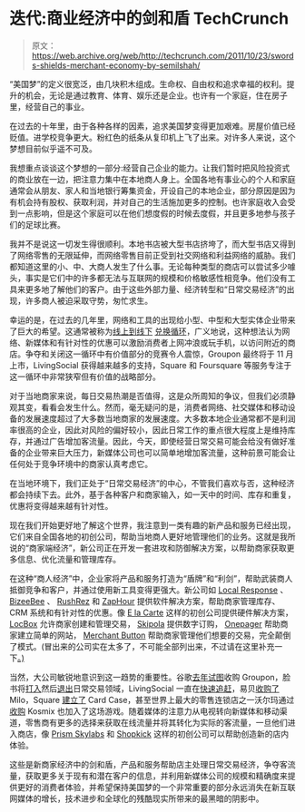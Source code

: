 # 迭代:商业经济中的剑和盾 TechCrunch

> 原文：<https://web.archive.org/web/http://techcrunch.com/2011/10/23/swords-shields-merchant-economy-by-semilshah/>

“美国梦”的定义很宽泛，由几块积木组成。生命权、自由权和追求幸福的权利。提升的机会，无论是通过教育、体育、娱乐还是企业。也许有一个家庭，住在房子里，经营自己的事业。

在过去的十年里，由于各种各样的因素，追求美国梦变得更加艰难。房屋价值已经贬值。进学校竞争更大。粉红色的纸条从复印机上飞了出来。对许多人来说，这个梦想目前似乎遥不可及。

我想重点谈谈这个梦想的一部分:经营自己企业的能力。让我们暂时把风险投资式的商业放在一边，把注意力集中在本地商人身上。全国各地有事业心的个人和家庭通常会从朋友、家人和当地银行筹集资金，开设自己的本地企业，部分原因是因为有机会持有股权、获取利润，并对自己的生活施加更多的控制。也许家庭收入会受到一点影响，但是这个家庭可以在他们想度假的时候去度假，并且更多地参与孩子们的足球比赛。

我并不是说这一切发生得很顺利。本地书店被大型书店挤垮了，而大型书店又得到了网络零售的无限延伸，而网络零售目前正受到社交网络和利益网络的威胁。我们都知道这里的小、中、大商人发生了什么事。无论每种类型的商店可以尝试多少噱头，事实是它们中的许多都无法与互联网的规模和价格敏感性相竞争。他们没有工具来更多地了解他们的客户。由于这些外部力量、经济转型和“日常交易经济”的出现，许多商人被迫采取守势，匆忙求生。

幸运的是，在过去的几年里，网络和工具的出现给小型、中型和大型实体企业带来了巨大的希望。这通常被称为[线上到线下](https://web.archive.org/web/20230203155141/https://techcrunch.com/2010/08/07/why-online2offline-commerce-is-a-trillion-dollar-opportunity/) [兑换循环](https://web.archive.org/web/20230203155141/https://techcrunch.com/2011/07/24/redemption-loop-local-commerce/)，广义地说，这种想法认为网络、新媒体和有针对性的优惠可以激励消费者上网冲浪或玩手机，以访问附近的商店。争夺和关闭这一循环中有价值部分的竞赛令人震惊，Groupon 最终将于 11 月上市，LivingSocial 获得越来越多的支持，Square 和 Foursquare 等服务专注于这一循环中非常狭窄但有价值的战略部分。

对于当地商家来说，每日交易热潮是否值得，这是众所周知的争议，但我们必须静观其变，看看会发生什么。然而，毫无疑问的是，消费者网络、社交媒体和移动设备的发展速度超过了大多数当地商家的发展速度。大多数本地企业通常都不是利润率很高的企业，因此对风险的偏好较小，因此日常工作的重点很大程度上是维持库存，并通过广告增加客流量。因此，今天，即使经营日常交易可能会给没有做好准备的企业带来巨大压力，新媒体公司也可以简单地增加客流量，这种前景可能会让任何处于竞争环境中的商家认真考虑它。

在当地环境下，我们正处于“日常交易经济”的中心，不管我们喜欢与否，这种经济都会持续下去。此外，基于各种客户和商家输入，如一天中的时间、库存和重复，优惠将变得越来越有针对性。

现在我们开始更好地了解这个世界，我注意到一类有趣的新产品和服务已经出现，它们来自全国各地的初创公司，帮助当地商人更好地管理他们的业务。这就是我所说的“商家端经济”，新公司正在开发一套进攻和防御解决方案，以帮助商家获取更多信息、优化流量和管理库存。

在这种“商人经济”中，企业家将产品和服务打造为“盾牌”和“利剑”，帮助武装商人抵御竞争和客户，并通过使用新工具变得更强大。新公司如 [Local Response](https://web.archive.org/web/20230203155141/http://localresponse.com/) 、 [BizeeBee](https://web.archive.org/web/20230203155141/http://bizeebee.com/) 、 [RushRez](https://web.archive.org/web/20230203155141/http://www.rushrez.com/) 和 [ZapHour](https://web.archive.org/web/20230203155141/http://zaphour.com/) 提供软件解决方案，帮助商家管理库存、CRM 系统和有针对性的优惠。像 [E la Carte](https://web.archive.org/web/20230203155141/http://elacarte.com/) 这样的初创公司提供硬件解决方案， [LocBox](https://web.archive.org/web/20230203155141/http://getlocbox.com/) 允许商家创建和管理交易， [Skipola](https://web.archive.org/web/20230203155141/http://skipola.com/) 提供数字订购， [Onepager](https://web.archive.org/web/20230203155141/http://onepagerapp.com/) 帮助商家建立简单的网站， [Merchant Button](https://web.archive.org/web/20230203155141/http://www.merchantbutton.com/) 帮助商家管理他们想要的交易，完全颠倒了模式。(冒出来的公司实在太多了，不可能全部列出来，不过请在这里补充一下[。)](https://web.archive.org/web/20230203155141/http://www.quora.com/What-startups-provide-merchant-side-solutions)

当然，大公司敏锐地意识到这一趋势的重要性。谷歌[去年试图](https://web.archive.org/web/20230203155141/https://techcrunch.com/2010/11/30/why-google-groupon/)收购 Groupon，脸书将[打入](https://web.archive.org/web/20230203155141/https://techcrunch.com/2011/04/25/facebook-deals-credits/)然后[退出](https://web.archive.org/web/20230203155141/https://techcrunch.com/2011/08/26/facebook-daily-deals-check-in-deals/)日常交易领域，LivingSocial 一直在[快速追赶](https://web.archive.org/web/20230203155141/https://techcrunch.com/2011/10/07/livingsocial-groupon-september/)，易贝[收购了](https://web.archive.org/web/20230203155141/https://techcrunch.com/2010/12/02/confirmed-ebay-acquires-milo-for-75-million-investors-make-a-killing/) Milo，Square [建立了](https://web.archive.org/web/20230203155141/https://techcrunch.com/2011/05/23/squares-disruptive-new-ipad-payments-service-will-replace-cash-registers/) Card Case，甚至世界上最大的零售连锁店之一沃尔玛通过[收购](https://web.archive.org/web/20230203155141/https://techcrunch.com/2011/04/18/walmart-ventures-into-the-social-media-space-with-acquisition-of-kosmix/) Kosmix 也加入了这场游戏。随着媒体的注意力从电视转向新媒体和移动渠道，零售商有更多的选择来获取在线流量并将其转化为实际的客流量，一旦他们进入商店，像 [Prism Skylabs](https://web.archive.org/web/20230203155141/http://pri.sm/) 和 [Shopkick](https://web.archive.org/web/20230203155141/http://www.shopkick.com/) 这样的初创公司可以帮助创造新的店内体验。

这些是新商家经济中的剑和盾，产品和服务帮助店主处理日常交易经济，争夺客流量，获取更多关于现有和潜在客户的信息，并利用新媒体公司的规模和精确度来提供更好的消费者体验，并希望保持美国梦的一个非常重要的部分永远消失在新互联网媒体的增长，技术进步和全球化的残酷现实所带来的最黑暗的阴影中。